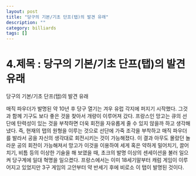 ```yaml
---
layout: post
title: "당구의 기본/기초 단프(탭)의 발견 유래"
description: ""
category: billiards
tags: []
---
```

# 4.제목 : 당구의 기본/기초 단프(탭)의 발견 유래

당구의 기본/기초  단프(탭)의 발견 유래

 

매직 파우더가 발명된 약 10년 후 당구 열기는 겨우 유럽 각지에 퍼지기 시작했다. 그것과 함께 기구도 보다 좋은 것을 찾아서 개량이 이루어져 갔다. 프랑스인 망고는 큐의 선단에 탄력성이 있는 것을 부착하면 더욱 회전을 자유롭게 줄 수 있지 않을까 하고 생각해 냈다. 즉, 현재의 탭의 원형을 이루는 것으로 선단에 가죽 조각을 부착하고 매직 파우더를 발라서 공을 자신의 생각대로 회전시키는 것이 가능해졌다. 이 결과 아무도 몰랐던 놀라운 공의 회전이 가능해져서 망고가 이것을 이용하여 세게 혹은 약하게 밀어치기, 끌어치기, 비틈 등의 이상한 기술을 해 보였을 때, 초크의 발명 이상의 센세이션을 불러 일으켜 당구계에 일대 혁명을 일으켰다. 프랑스에서는 이미 18세기말부터 캐럼 게임이 이루어지고 있었지만 3구 게임의 고안부터 약 반세기 후에 비로소 이 탭이 발명된 것이다. 
